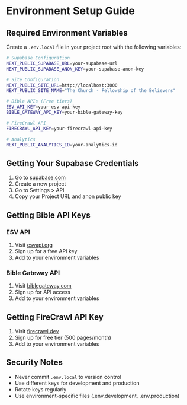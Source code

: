 # Environment Setup Guide

## Required Environment Variables

Create a `.env.local` file in your project root with the following variables:

```bash
# Supabase Configuration
NEXT_PUBLIC_SUPABASE_URL=your-supabase-url
NEXT_PUBLIC_SUPABASE_ANON_KEY=your-supabase-anon-key

# Site Configuration
NEXT_PUBLIC_SITE_URL=http://localhost:3000
NEXT_PUBLIC_SITE_NAME="The Church - Fellowship of the Believers"

# Bible APIs (Free tiers)
ESV_API_KEY=your-esv-api-key
BIBLE_GATEWAY_API_KEY=your-bible-gateway-key

# FireCrawl API
FIRECRAWL_API_KEY=your-firecrawl-api-key

# Analytics
NEXT_PUBLIC_ANALYTICS_ID=your-analytics-id
```

## Getting Your Supabase Credentials

1. Go to [supabase.com](https://supabase.com)
2. Create a new project
3. Go to Settings > API
4. Copy your Project URL and anon public key

## Getting Bible API Keys

### ESV API
1. Visit [esvapi.org](https://esvapi.org)
2. Sign up for a free API key
3. Add to your environment variables

### Bible Gateway API
1. Visit [biblegateway.com](https://biblegateway.com)
2. Sign up for API access
3. Add to your environment variables

## Getting FireCrawl API Key

1. Visit [firecrawl.dev](https://firecrawl.dev)
2. Sign up for free tier (500 pages/month)
3. Add to your environment variables

## Security Notes

- Never commit `.env.local` to version control
- Use different keys for development and production
- Rotate keys regularly
- Use environment-specific files (.env.development, .env.production)
